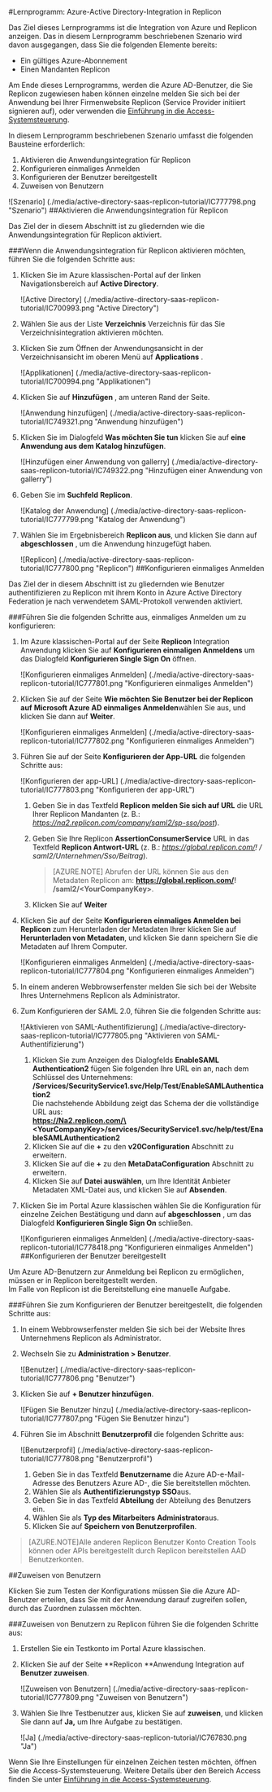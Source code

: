 <properties 
    pageTitle="Lernprogramm: Azure-Active Directory-Integration in Replicon | Microsoft Azure" 
    description="Informationen Sie zur Verwendung von Replicon mit Azure Active Directory einmaliges Anmelden, automatisierte Bereitstellung und mehr aktivieren!" 
    services="active-directory" 
    authors="jeevansd"  
    documentationCenter="na" 
    manager="femila"/>
<tags 
    ms.service="active-directory" 
    ms.devlang="na" 
    ms.topic="article" 
    ms.tgt_pltfrm="na" 
    ms.workload="identity" 
    ms.date="09/26/2016" 
    ms.author="jeedes" />

#<a name="tutorial-azure-active-directory-integration-with-replicon"></a>Lernprogramm: Azure-Active Directory-Integration in Replicon
  
Das Ziel dieses Lernprogramms ist die Integration von Azure und Replicon anzeigen. Das in diesem Lernprogramm beschriebenen Szenario wird davon ausgegangen, dass Sie die folgenden Elemente bereits:

-   Ein gültiges Azure-Abonnement
-   Einen Mandanten Replicon
  
Am Ende dieses Lernprogramms, werden die Azure AD-Benutzer, die Sie Replicon zugewiesen haben können einzelne melden Sie sich bei der Anwendung bei Ihrer Firmenwebsite Replicon (Service Provider initiiert signieren auf), oder verwenden die [Einführung in die Access-Systemsteuerung](active-directory-saas-access-panel-introduction.md).
  
In diesem Lernprogramm beschriebenen Szenario umfasst die folgenden Bausteine erforderlich:

1.  Aktivieren die Anwendungsintegration für Replicon
2.  Konfigurieren einmaliges Anmelden
3.  Konfigurieren der Benutzer bereitgestellt
4.  Zuweisen von Benutzern

![Szenario] (./media/active-directory-saas-replicon-tutorial/IC777798.png "Szenario")
##<a name="enabling-the-application-integration-for-replicon"></a>Aktivieren die Anwendungsintegration für Replicon
  
Das Ziel der in diesem Abschnitt ist zu gliedernden wie die Anwendungsintegration für Replicon aktiviert.

###<a name="to-enable-the-application-integration-for-replicon-perform-the-following-steps"></a>Wenn die Anwendungsintegration für Replicon aktivieren möchten, führen Sie die folgenden Schritte aus:

1.  Klicken Sie im Azure klassischen-Portal auf der linken Navigationsbereich auf **Active Directory**.

    ![Active Directory] (./media/active-directory-saas-replicon-tutorial/IC700993.png "Active Directory")

2.  Wählen Sie aus der Liste **Verzeichnis** Verzeichnis für das Sie Verzeichnisintegration aktivieren möchten.

3.  Klicken Sie zum Öffnen der Anwendungsansicht in der Verzeichnisansicht im oberen Menü auf **Applications** .

    ![Applikationen] (./media/active-directory-saas-replicon-tutorial/IC700994.png "Applikationen")

4.  Klicken Sie auf **Hinzufügen** , am unteren Rand der Seite.

    ![Anwendung hinzufügen] (./media/active-directory-saas-replicon-tutorial/IC749321.png "Anwendung hinzufügen")

5.  Klicken Sie im Dialogfeld **Was möchten Sie tun** klicken Sie auf **eine Anwendung aus dem Katalog hinzufügen**.

    ![Hinzufügen einer Anwendung von gallerry] (./media/active-directory-saas-replicon-tutorial/IC749322.png "Hinzufügen einer Anwendung von gallerry")

6.  Geben Sie im **Suchfeld** **Replicon**.

    ![Katalog der Anwendung] (./media/active-directory-saas-replicon-tutorial/IC777799.png "Katalog der Anwendung")

7.  Wählen Sie im Ergebnisbereich **Replicon aus**, und klicken Sie dann auf **abgeschlossen** , um die Anwendung hinzugefügt haben.

    ![Replicon] (./media/active-directory-saas-replicon-tutorial/IC777800.png "Replicon")
##<a name="configuring-single-sign-on"></a>Konfigurieren einmaliges Anmelden
  
Das Ziel der in diesem Abschnitt ist zu gliedernden wie Benutzer authentifizieren zu Replicon mit ihrem Konto in Azure Active Directory Federation je nach verwendetem SAML-Protokoll verwenden aktiviert.

###<a name="to-configure-single-sign-on-perform-the-following-steps"></a>Führen Sie die folgenden Schritte aus, einmaliges Anmelden um zu konfigurieren:

1.  Im Azure klassischen-Portal auf der Seite **Replicon** Integration Anwendung klicken Sie auf **Konfigurieren einmaligen Anmeldens** um das Dialogfeld **Konfigurieren Single Sign On** öffnen.

    ![Konfigurieren einmaliges Anmelden] (./media/active-directory-saas-replicon-tutorial/IC777801.png "Konfigurieren einmaliges Anmelden")

2.  Klicken Sie auf der Seite **Wie möchten Sie Benutzer bei der Replicon auf** **Microsoft Azure AD einmaliges Anmelden**wählen Sie aus, und klicken Sie dann auf **Weiter**.

    ![Konfigurieren einmaliges Anmelden] (./media/active-directory-saas-replicon-tutorial/IC777802.png "Konfigurieren einmaliges Anmelden")

3.  Führen Sie auf der Seite **Konfigurieren der App-URL** die folgenden Schritte aus:

    ![Konfigurieren der app-URL] (./media/active-directory-saas-replicon-tutorial/IC777803.png "Konfigurieren der app-URL")

    1.  Geben Sie in das Textfeld **Replicon melden Sie sich auf URL** die URL Ihrer Replicon Mandanten (z. B.: *https://na2.replicon.com/company/saml2/sp-sso/post*).
    2.  Geben Sie Ihre Replicon **AssertionConsumerService** URL in das Textfeld **Replicon Antwort-URL** (z. B.: *https://global.replicon.com/! / saml2/Unternehmen/Sso/Beitrag*).  

        >[AZURE.NOTE] Abrufen der URL können Sie aus den Metadaten Replicon am:         **https://global.replicon.com/! /saml2/\<YourCompanyKey\>**.

    3.  Klicken Sie auf **Weiter**

4.  Klicken Sie auf der Seite **Konfigurieren einmaliges Anmelden bei Replicon** zum Herunterladen der Metadaten Ihrer klicken Sie auf **Herunterladen von Metadaten**, und klicken Sie dann speichern Sie die Metadaten auf Ihrem Computer.

    ![Konfigurieren einmaliges Anmelden] (./media/active-directory-saas-replicon-tutorial/IC777804.png "Konfigurieren einmaliges Anmelden")

5.  In einem anderen Webbrowserfenster melden Sie sich bei der Website Ihres Unternehmens Replicon als Administrator.

6.  Zum Konfigurieren der SAML 2.0, führen Sie die folgenden Schritte aus:

    ![Aktivieren von SAML-Authentifizierung] (./media/active-directory-saas-replicon-tutorial/IC777805.png "Aktivieren von SAML-Authentifizierung")

    1.  Klicken Sie zum Anzeigen des Dialogfelds **EnableSAML Authentication2** fügen Sie folgenden Ihre URL ein an, nach dem Schlüssel des Unternehmens:  
        **/Services/SecurityService1.svc/Help/Test/EnableSAMLAuthentication2**  
        Die nachstehende Abbildung zeigt das Schema der die vollständige URL aus:  
        **https://Na2.replicon.com/\<YourCompanyKey\>/services/SecurityService1.svc/help/test/EnableSAMLAuthentication2**
    2.  Klicken Sie auf die **+** zu den **v20Configuration** Abschnitt zu erweitern.
    3.  Klicken Sie auf die **+** zu den **MetaDataConfiguration** Abschnitt zu erweitern.
    4.  Klicken Sie auf **Datei auswählen**, um Ihre Identität Anbieter Metadaten XML-Datei aus, und klicken Sie auf **Absenden**.

7.  Klicken Sie im Portal Azure klassischen wählen Sie die Konfiguration für einzelne Zeichen Bestätigung und dann auf **abgeschlossen** , um das Dialogfeld **Konfigurieren Single Sign On** schließen.

    ![Konfigurieren einmaliges Anmelden] (./media/active-directory-saas-replicon-tutorial/IC778418.png "Konfigurieren einmaliges Anmelden")
##<a name="configuring-user-provisioning"></a>Konfigurieren der Benutzer bereitgestellt
  
Um Azure AD-Benutzern zur Anmeldung bei Replicon zu ermöglichen, müssen er in Replicon bereitgestellt werden.  
Im Falle von Replicon ist die Bereitstellung eine manuelle Aufgabe.

###<a name="to-configure-user-provisioning-perform-the-following-steps"></a>Führen Sie zum Konfigurieren der Benutzer bereitgestellt, die folgenden Schritte aus:

1.  In einem Webbrowserfenster melden Sie sich bei der Website Ihres Unternehmens Replicon als Administrator.

2.  Wechseln Sie zu **Administration \> Benutzer**.

    ![Benutzer] (./media/active-directory-saas-replicon-tutorial/IC777806.png "Benutzer")

3.  Klicken Sie auf **+ Benutzer hinzufügen**.

    ![Fügen Sie Benutzer hinzu] (./media/active-directory-saas-replicon-tutorial/IC777807.png "Fügen Sie Benutzer hinzu")

4.  Führen Sie im Abschnitt **Benutzerprofil** die folgenden Schritte aus:

    ![Benutzerprofil] (./media/active-directory-saas-replicon-tutorial/IC777808.png "Benutzerprofil")

    1.  Geben Sie in das Textfeld **Benutzername** die Azure AD-e-Mail-Adresse des Benutzers Azure AD-, die Sie bereitstellen möchten.
    2.  Wählen Sie als **Authentifizierungstyp** **SSO**aus.
    3.  Geben Sie in das Textfeld **Abteilung** der Abteilung des Benutzers ein.
    4.  Wählen Sie als **Typ des Mitarbeiters** **Administrator**aus.
    5.  Klicken Sie auf **Speichern von Benutzerprofilen**.

>[AZURE.NOTE]Alle anderen Replicon Benutzer Konto Creation Tools können oder APIs bereitgestellt durch Replicon bereitstellen AAD Benutzerkonten.

##<a name="assigning-users"></a>Zuweisen von Benutzern
  
Klicken Sie zum Testen der Konfigurations müssen Sie die Azure AD-Benutzer erteilen, dass Sie mit der Anwendung darauf zugreifen sollen, durch das Zuordnen zulassen möchten.

###<a name="to-assign-users-to-replicon-perform-the-following-steps"></a>Zuweisen von Benutzern zu Replicon führen Sie die folgenden Schritte aus:

1.  Erstellen Sie ein Testkonto im Portal Azure klassischen.

2.  Klicken Sie auf der Seite **Replicon **Anwendung Integration auf **Benutzer zuweisen**.

    ![Zuweisen von Benutzern] (./media/active-directory-saas-replicon-tutorial/IC777809.png "Zuweisen von Benutzern")

3.  Wählen Sie Ihre Testbenutzer aus, klicken Sie auf **zuweisen**, und klicken Sie dann auf **Ja,** um Ihre Aufgabe zu bestätigen.

    ![Ja] (./media/active-directory-saas-replicon-tutorial/IC767830.png "Ja")
  
Wenn Sie Ihre Einstellungen für einzelnen Zeichen testen möchten, öffnen Sie die Access-Systemsteuerung. Weitere Details über den Bereich Access finden Sie unter [Einführung in die Access-Systemsteuerung](active-directory-saas-access-panel-introduction.md).